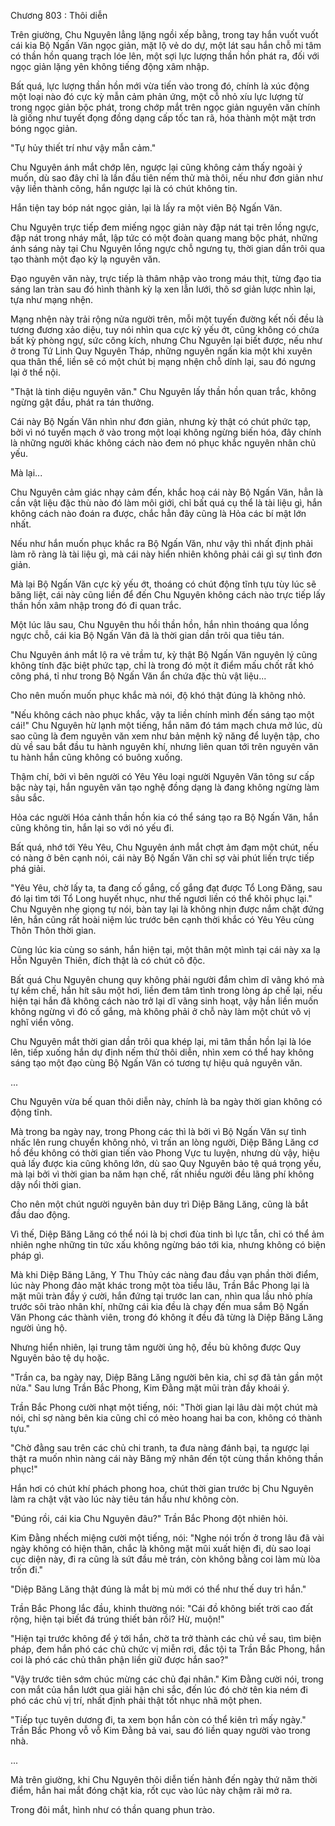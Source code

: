 




Chương 803 : Thôi diễn


Trên giường, Chu Nguyên lẳng lặng ngồi xếp bằng, trong tay hắn vuốt vuốt cái kia Bộ Ngấn Văn ngọc giản, mặt lộ vẻ do dự, một lát sau hắn chỗ mi tâm có thần hồn quang trạch lóe lên, một sợi lực lượng thần hồn phát ra, đối với ngọc giản lặng yên không tiếng động xâm nhập.

Bất quá, lực lượng thần hồn mới vừa tiến vào trong đó, chính là xúc động một loại nào đó cực kỳ mẫn cảm phản ứng, một cỗ nhỏ xíu lực lượng từ trong ngọc giản bộc phát, trong chớp mắt trên ngọc giản nguyên văn chính là giống như tuyết đọng đồng dạng cấp tốc tan rã, hóa thành một mặt trơn bóng ngọc giản.

"Tự hủy thiết trí như vậy mẫn cảm."

Chu Nguyên ánh mắt chớp lên, ngược lại cũng không cảm thấy ngoài ý muốn, dù sao đây chỉ là lần đầu tiên nếm thử mà thôi, nếu như đơn giản như vậy liền thành công, hắn ngược lại là có chút không tin.

Hắn tiện tay bóp nát ngọc giản, lại là lấy ra một viên Bộ Ngấn Văn.

Chu Nguyên trực tiếp đem miếng ngọc giản này đập nát tại trên lồng ngực, đập nát trong nháy mắt, lập tức có một đoàn quang mang bộc phát, những ánh sáng này tại Chu Nguyên lồng ngực chỗ ngưng tụ, thời gian dần trôi qua tạo thành một đạo kỳ lạ nguyên văn.

Đạo nguyên văn này, trực tiếp là thâm nhập vào trong máu thịt, từng đạo tia sáng lan tràn sau đó hình thành kỳ lạ xen lẫn lưới, thô sơ giản lược nhìn lại, tựa như mạng nhện.

Mạng nhện này trải rộng nửa người trên, mỗi một tuyến đường kết nối đều là tương đương xảo diệu, tuy nói nhìn qua cực kỳ yếu ớt, cũng không có chứa bất kỳ phòng ngự, sức công kích, nhưng Chu Nguyên lại biết được, nếu như ở trong Tứ Linh Quy Nguyên Tháp, những nguyên ngấn kia một khi xuyên qua thân thể, liền sẽ có một chút bị mạng nhện chỗ dính lại, sau đó ngưng lại ở thể nội.

"Thật là tinh diệu nguyên văn." Chu Nguyên lấy thần hồn quan trắc, không ngừng gật đầu, phát ra tán thưởng.

Cái này Bộ Ngấn Văn nhìn như đơn giản, nhưng kỳ thật có chút phức tạp, bởi vì nó tuyến mạch ở vào trong một loại không ngừng biến hóa, đây chính là những người khác không cách nào đem nó phục khắc nguyên nhân chủ yếu.

Mà lại...

Chu Nguyên cảm giác nhạy cảm đến, khắc hoạ cái này Bộ Ngấn Văn, hẳn là cần vật liệu đặc thù nào đó làm môi giới, chỉ bất quá cụ thể là tài liệu gì, hắn không cách nào đoán ra được, chắc hẳn đây cũng là Hỏa các bí mật lớn nhất.

Nếu như hắn muốn phục khắc ra Bộ Ngấn Văn, như vậy thì nhất định phải làm rõ ràng là tài liệu gì, mà cái này hiển nhiên không phải cái gì sự tình đơn giản.

Mà lại Bộ Ngấn Văn cực kỳ yếu ớt, thoáng có chút động tĩnh tựu tùy lúc sẽ băng liệt, cái này cũng liền để đến Chu Nguyên không cách nào trực tiếp lấy thần hồn xâm nhập trong đó đi quan trắc.

Một lúc lâu sau, Chu Nguyên thu hồi thần hồn, hắn nhìn thoáng qua lồng ngực chỗ, cái kia Bộ Ngấn Văn đã là thời gian dần trôi qua tiêu tán.

Chu Nguyên ánh mắt lộ ra vẻ trầm tư, kỳ thật Bộ Ngấn Văn nguyên lý cũng không tính đặc biệt phức tạp, chỉ là trong đó một ít điểm mấu chốt rất khó công phá, tỉ như trong Bộ Ngấn Văn ẩn chứa đặc thù vật liệu...

Cho nên muốn muốn phục khắc mà nói, độ khó thật đúng là không nhỏ.

"Nếu không cách nào phục khắc, vậy ta liền chính mình đến sáng tạo một cái!" Chu Nguyên hừ lạnh một tiếng, hắn năm đó tám mạch chưa mở lúc, dù sao cũng là đem nguyên văn xem như bản mệnh kỹ năng để luyện tập, cho dù về sau bắt đầu tu hành nguyên khí, nhưng liên quan tới trên nguyên văn tu hành hắn cũng không có buông xuống.

Thậm chí, bởi vì bên người có Yêu Yêu loại người Nguyên Văn tông sư cấp bậc này tại, hắn nguyên văn tạo nghệ đồng dạng là đang không ngừng làm sâu sắc.

Hỏa các người Hóa cảnh thần hồn kia có thể sáng tạo ra Bộ Ngấn Văn, hắn cũng không tin, hắn lại so với nó yếu đi.

Bất quá, nhớ tới Yêu Yêu, Chu Nguyên ánh mắt chợt ảm đạm một chút, nếu có nàng ở bên cạnh nói, cái này Bộ Ngấn Văn chỉ sợ vài phút liền trực tiếp phá giải.

"Yêu Yêu, chờ lấy ta, ta đang cố gắng, cố gắng đạt được Tổ Long Đăng, sau đó lại tìm tới Tổ Long huyết nhục, như thế ngươi liền có thể khôi phục lại." Chu Nguyên nhẹ giọng tự nói, bàn tay lại là không nhịn được nắm chặt đứng lên, hắn cũng rất hoài niệm lúc trước bên cạnh thời khắc có Yêu Yêu cùng Thôn Thôn thời gian.

Cùng lúc kia cùng so sánh, hắn hiện tại, một thân một mình tại cái này xa lạ Hỗn Nguyên Thiên, đích thật là có chút cô độc.

Bất quá Chu Nguyên chung quy không phải người đắm chìm dĩ vãng khó mà tự kềm chế, hắn hít sâu một hơi, liền đem tâm tình trong lòng áp chế lại, nếu hiện tại hắn đã không cách nào trở lại dĩ vãng sinh hoạt, vậy hắn liền muốn không ngừng vì đó cố gắng, mà không phải ở chỗ này làm một chút vô vị nghĩ viển vông.

Chu Nguyên mắt thời gian dần trôi qua khép lại, mi tâm thần hồn lại là lóe lên, tiếp xuống hắn dự định nếm thử thôi diễn, nhìn xem có thể hay không sáng tạo một đạo cùng Bộ Ngấn Văn có tương tự hiệu quả nguyên văn.

...

Chu Nguyên vừa bế quan thôi diễn này, chính là ba ngày thời gian không có động tĩnh.

Mà trong ba ngày nay, trong Phong các thì là bởi vì Bộ Ngấn Văn sự tình nhấc lên rung chuyển không nhỏ, vì trấn an lòng người, Diệp Băng Lăng cơ hồ đều không có thời gian tiến vào Phong Vực tu luyện, nhưng dù vậy, hiệu quả lấy được kia cũng không lớn, dù sao Quy Nguyên bảo tệ quá trọng yếu, mà lại bởi vì thời gian ba năm hạn chế, rất nhiều người đều lãng phí không dậy nổi thời gian.

Cho nên một chút người nguyên bản duy trì Diệp Băng Lăng, cũng là bắt đầu dao động.

Vì thế, Diệp Băng Lăng có thể nói là bị chơi đùa tinh bì lực tẫn, chỉ có thể ảm nhiên nghe những tin tức xấu không ngừng báo tới kia, nhưng không có biện pháp gì.

Mà khi Diệp Băng Lăng, Y Thu Thủy các nàng đau đầu vạn phần thời điểm, lúc này Phong đảo mặt khác trong một tòa tiểu lâu, Trần Bắc Phong lại là mặt mũi tràn đầy ý cười, hắn đứng tại trước lan can, nhìn qua lầu nhỏ phía trước sôi trào nhân khí, những cái kia đều là chạy đến mua sắm Bộ Ngấn Văn Phong các thành viên, trong đó không ít đều đã từng là Diệp Băng Lăng người ủng hộ.

Nhưng hiển nhiên, lại trung tâm người ủng hộ, đều bù không được Quy Nguyên bảo tệ dụ hoặc.

"Trần ca, ba ngày nay, Diệp Băng Lăng người bên kia, chỉ sợ đã tản gần một nửa." Sau lưng Trần Bắc Phong, Kim Đằng mặt mũi tràn đầy khoái ý.

Trần Bắc Phong cười nhạt một tiếng, nói: "Thời gian lại lâu dài một chút mà nói, chỉ sợ nàng bên kia cũng chỉ có mèo hoang hai ba con, không có thành tựu."

"Chờ đằng sau trên các chủ chi tranh, ta đưa nàng đánh bại, ta ngược lại thật ra muốn nhìn nàng cái này Băng mỹ nhân đến tột cùng thần không thần phục!"

Hắn hơi có chút khí phách phong hoa, chút thời gian trước bị Chu Nguyên làm ra chật vật vào lúc này tiêu tán hầu như không còn.

"Đúng rồi, cái kia Chu Nguyên đâu?" Trần Bắc Phong đột nhiên hỏi.

Kim Đằng nhếch miệng cười một tiếng, nói: "Nghe nói trốn ở trong lâu đã vài ngày không có hiện thân, chắc là không mặt mũi xuất hiện đi, dù sao loại cục diện này, đi ra cũng là sứt đầu mẻ trán, còn không bằng coi làm mù lòa trốn đi."

"Diệp Băng Lăng thật đúng là mắt bị mù mới có thể như thế duy trì hắn."

Trần Bắc Phong lắc đầu, khinh thường nói: "Cái đồ không biết trời cao đất rộng, hiện tại biết đá trúng thiết bản rồi? Hừ, muộn!"

"Hiện tại trước không để ý tới hắn, chờ ta trở thành các chủ về sau, tìm biện pháp, đem hắn phó các chủ chức vị miễn rơi, đắc tội ta Trần Bắc Phong, hắn coi là phó các chủ thân phận liền giữ được hắn sao?"

"Vậy trước tiên sớm chúc mừng các chủ đại nhân." Kim Đằng cười nói, trong con mắt của hắn lướt qua giải hận chi sắc, đến lúc đó chờ tên kia ném đi phó các chủ vị trí, nhất định phải thật tốt nhục nhã một phen.

"Tiếp tục tuyên dương đi, ta xem bọn hắn còn có thể kiên trì mấy ngày." Trần Bắc Phong vỗ vỗ Kim Đằng bả vai, sau đó liền quay người vào trong nhà.

...

Mà trên giường, khi Chu Nguyên thôi diễn tiến hành đến ngày thứ năm thời điểm, hắn hai mắt đóng chặt kia, rốt cục vào lúc này chậm rãi mở ra.

Trong đôi mắt, hình như có thần quang phun trào.




